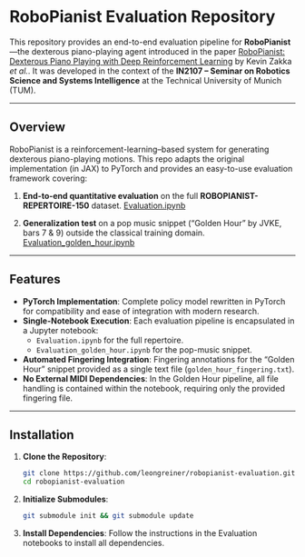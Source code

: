 # RoboPianist Evaluation Repository

This repository provides an end-to-end evaluation pipeline for **RoboPianist**—the dexterous piano-playing agent introduced in the paper [RoboPianist: Dexterous Piano Playing with Deep Reinforcement Learning](https://arxiv.org/abs/2304.04150) by Kevin Zakka *et al.*. It was developed in the context of the **IN2107 – Seminar on Robotics Science and Systems Intelligence** at the Technical University of Munich (TUM).

---

## Overview

RoboPianist is a reinforcement-learning–based system for generating dexterous piano-playing motions. This repo adapts the original implementation (in JAX) to PyTorch and provides an easy-to-use evaluation framework covering:

1. **End-to-end quantitative evaluation** on the full **ROBOPIANIST-REPERTOIRE-150** dataset. [Evaluation.ipynb](Evaluation.ipynb)

2. **Generalization test** on a pop music snippet (“Golden Hour” by JVKE, bars 7 & 9) outside the classical training domain. [Evaluation_golden_hour.ipynb](Evaluation_golden_hour.ipynb)

---

## Features

- **PyTorch Implementation**: Complete policy model rewritten in PyTorch for compatibility and ease of integration with modern research.  
- **Single-Notebook Execution**: Each evaluation pipeline is encapsulated in a Jupyter notebook:
  - `Evaluation.ipynb` for the full repertoire.  
  - `Evaluation_golden_hour.ipynb` for the pop-music snippet.  
- **Automated Fingering Integration**: Fingering annotations for the “Golden Hour” snippet provided as a single text file (`golden_hour_fingering.txt`).  
- **No External MIDI Dependencies**: In the Golden Hour pipeline, all file handling is contained within the notebook, requiring only the provided fingering file.

--- 

## Installation
1. **Clone the Repository**:
   ```bash
   git clone https://github.com/leongreiner/robopianist-evaluation.git
   cd robopianist-evaluation
   ```
2. **Initialize Submodules**:
   ```bash
   git submodule init && git submodule update
   ```
3. **Install Dependencies**:
   Follow the instructions in the Evaluation notebooks to install all dependencies.